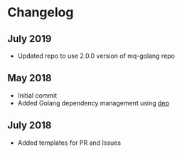 # Changelog

## July 2019

* Updated repo to use 2.0.0 version of mq-golang repo

## May 2018

* Initial commit
* Added Golang dependency management using [dep](https://golang.github.io/dep/)

## July 2018

* Added templates for PR and Issues
